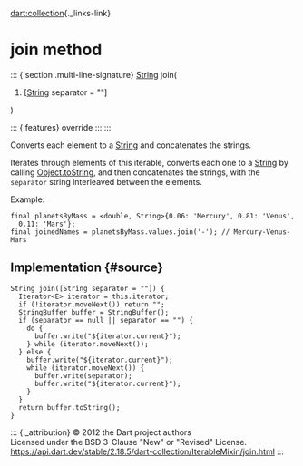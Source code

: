[dart:collection](../../dart-collection/dart-collection-library){._links-link}

join method
===========

::: {.section .multi-line-signature}
[String](../../dart-core/string-class) join(

1.  \[[String](../../dart-core/string-class) separator = \"\"\]

)

::: {.features}
override
:::
:::

Converts each element to a [String](../../dart-core/string-class) and
concatenates the strings.

Iterates through elements of this iterable, converts each one to a
[String](../../dart-core/string-class) by calling
[Object.toString](../../dart-core/object/tostring), and then
concatenates the strings, with the `separator` string interleaved
between the elements.

Example:

``` {.language-dart data-language="dart"}
final planetsByMass = <double, String>{0.06: 'Mercury', 0.81: 'Venus',
  0.11: 'Mars'};
final joinedNames = planetsByMass.values.join('-'); // Mercury-Venus-Mars
```

Implementation {#source}
--------------

``` {.language-dart data-language="dart"}
String join([String separator = ""]) {
  Iterator<E> iterator = this.iterator;
  if (!iterator.moveNext()) return "";
  StringBuffer buffer = StringBuffer();
  if (separator == null || separator == "") {
    do {
      buffer.write("${iterator.current}");
    } while (iterator.moveNext());
  } else {
    buffer.write("${iterator.current}");
    while (iterator.moveNext()) {
      buffer.write(separator);
      buffer.write("${iterator.current}");
    }
  }
  return buffer.toString();
}
```

::: {._attribution}
© 2012 the Dart project authors\
Licensed under the BSD 3-Clause \"New\" or \"Revised\" License.\
<https://api.dart.dev/stable/2.18.5/dart-collection/IterableMixin/join.html>
:::

